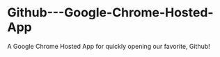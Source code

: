 Github---Google-Chrome-Hosted-App
=================================

A Google Chrome Hosted App for quickly opening our favorite, Github!